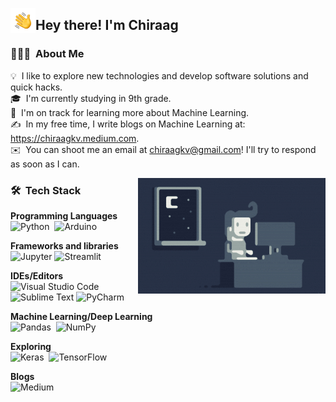 
<img alt="Night Coding" src="./assets/Hand%20Wave.gif" width='40' align="left"/><h2>Hey there! I'm Chiraag</h2>

<!-- ## 👋 &nbsp;Hey there! I'm Chiraag -->

### 👨🏻‍💻 &nbsp;About Me

💡 &nbsp;I like to explore new technologies and develop software solutions and quick hacks.\
🎓 &nbsp;I'm currently studying in 9th grade.\
🌱 &nbsp;I'm on track for learning more about Machine Learning.\
✍️ &nbsp;In my free time, I write blogs on Machine Learning at: https://chiraagkv.medium.com. \
✉️ &nbsp;You can shoot me an email at chiraagkv@gmail.com! I'll try to respond as soon as I can.

<img alt="Night Coding" src="https://raw.githubusercontent.com/AVS1508/AVS1508/master/assets/Night-Coding.gif" align="right"/>


### 🛠 &nbsp;Tech Stack
__Programming Languages__ \
<img alt="Python" src="https://img.shields.io/badge/python-%2314354C.svg?style=for-the-badge&logo=python&logoColor=white"/>&nbsp;
<img alt="Arduino" src="https://img.shields.io/badge/-Arduino-00979D?style=for-the-badge&logo=Arduino&logoColor=white"/>


__Frameworks and libraries__ \
<img alt="Jupyter" src="https://img.shields.io/badge/Jupyter-%23F37626.svg?style=for-the-badge&logo=Jupyter&logoColor=white" />
<img alt="Streamlit" src="https://img.shields.io/badge/streamlit-red?style=for-the-badge&logo=streamlit&logoColor=white"/>&nbsp;


__IDEs/Editors__ \
<img alt="Visual Studio Code" src="https://img.shields.io/badge/Visual_Studio_Code-0078d7.svg?style=for-the-badge&logo=visual-studio-code&logoColor=white"/>&nbsp;
<img alt="Sublime Text" src="https://img.shields.io/badge/sublime_text-%23575757.svg?style=for-the-badge&logo=sublime-text&logoColor=important"/>
<img alt="PyCharm" src="https://img.shields.io/badge/pycharm-143?style=for-the-badge&logo=pycharm&logoColor=black&color=black&labelColor=green"/>&nbsp;

__Machine Learning/Deep Learning__ \
<img alt="Pandas" src="https://img.shields.io/badge/pandas-%23150458.svg?style=for-the-badge&logo=pandas&logoColor=white" />&nbsp;
<img alt="NumPy" src="https://img.shields.io/badge/numpy-%23013243.svg?style=for-the-badge&logo=numpy&logoColor=white" />&nbsp;


__Exploring__ \
<img alt="Keras" src="https://img.shields.io/badge/Keras-%23D00000.svg?style=for-the-badge&logo=Keras&logoColor=white"/>&nbsp;
<img alt="TensorFlow" src="https://img.shields.io/badge/TensorFlow-%23FF6F00.svg?style=for-the-badge&logo=TensorFlow&logoColor=white" />&nbsp;

__Blogs__\
<img alt="Medium" src="https://img.shields.io/badge/Medium-12100E?style=for-the-badge&logo=medium&logoColor=white"/>


